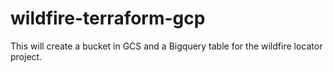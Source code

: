 # wildfire-terraform-gcp
This will create a bucket in GCS and a Bigquery table for the wildfire locator project.
